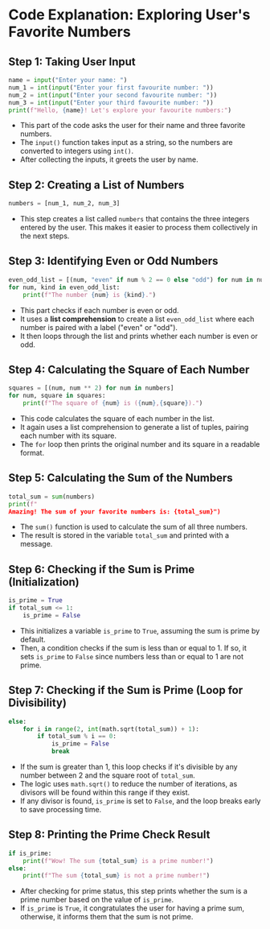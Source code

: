
# Code Explanation: Exploring User's Favorite Numbers

## Step 1: Taking User Input
```python
name = input("Enter your name: ")
num_1 = int(input("Enter your first favourite number: "))
num_2 = int(input("Enter your second favourite number: "))
num_3 = int(input("Enter your third favourite number: "))
print(f"Hello, {name}! Let's explore your favourite numbers:")
```
- This part of the code asks the user for their name and three favorite numbers.
- The `input()` function takes input as a string, so the numbers are converted to integers using `int()`.
- After collecting the inputs, it greets the user by name.

## Step 2: Creating a List of Numbers
```python
numbers = [num_1, num_2, num_3]
```
- This step creates a list called `numbers` that contains the three integers entered by the user. This makes it easier to process them collectively in the next steps.

## Step 3: Identifying Even or Odd Numbers
```python
even_odd_list = [(num, "even" if num % 2 == 0 else "odd") for num in numbers]
for num, kind in even_odd_list:
    print(f"The number {num} is {kind}.")
```
- This part checks if each number is even or odd.
- It uses a **list comprehension** to create a list `even_odd_list` where each number is paired with a label ("even" or "odd").
- It then loops through the list and prints whether each number is even or odd.

## Step 4: Calculating the Square of Each Number
```python
squares = [(num, num ** 2) for num in numbers]
for num, square in squares:
    print(f"The square of {num} is ({num},{square}).")
```
- This code calculates the square of each number in the list.
- It again uses a list comprehension to generate a list of tuples, pairing each number with its square.
- The `for` loop then prints the original number and its square in a readable format.

## Step 5: Calculating the Sum of the Numbers
```python
total_sum = sum(numbers)
print(f"
Amazing! The sum of your favorite numbers is: {total_sum}")
```
- The `sum()` function is used to calculate the sum of all three numbers.
- The result is stored in the variable `total_sum` and printed with a message.

## Step 6: Checking if the Sum is Prime (Initialization)
```python
is_prime = True
if total_sum <= 1:
    is_prime = False
```
- This initializes a variable `is_prime` to `True`, assuming the sum is prime by default.
- Then, a condition checks if the sum is less than or equal to 1. If so, it sets `is_prime` to `False` since numbers less than or equal to 1 are not prime.

## Step 7: Checking if the Sum is Prime (Loop for Divisibility)
```python
else:
    for i in range(2, int(math.sqrt(total_sum)) + 1):
        if total_sum % i == 0:
            is_prime = False
            break
```
- If the sum is greater than 1, this loop checks if it's divisible by any number between 2 and the square root of `total_sum`.
- The logic uses `math.sqrt()` to reduce the number of iterations, as divisors will be found within this range if they exist.
- If any divisor is found, `is_prime` is set to `False`, and the loop breaks early to save processing time.

## Step 8: Printing the Prime Check Result
```python
if is_prime:
    print(f"Wow! The sum {total_sum} is a prime number!")
else:
    print(f"The sum {total_sum} is not a prime number!")
```
- After checking for prime status, this step prints whether the sum is a prime number based on the value of `is_prime`.
- If `is_prime` is `True`, it congratulates the user for having a prime sum, otherwise, it informs them that the sum is not prime.

